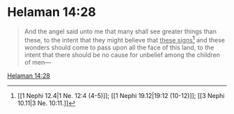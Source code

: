 # Helaman 14:28

> And the angel said unto me that many shall see greater things than these, to the intent that they might believe that <u>these signs</u>[^a] and these wonders should come to pass upon all the face of this land, to the intent that there should be no cause for unbelief among the children of men—

[Helaman 14:28](https://www.churchofjesuschrist.org/study/scriptures/bofm/hel/14?lang=eng&id=p28#p28)


[^a]: [[1 Nephi 12.4|1 Ne. 12:4 (4-5)]]; [[1 Nephi 19.12|19:12 (10-12)]]; [[3 Nephi 10.11|3 Ne. 10:11.]]
